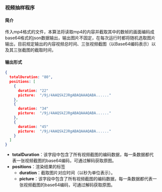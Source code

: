 ### 视频抽样程序



#### 简介

传入mp4格式的文件，本算法将读取mp4的内容并截取其中的数帧的画面编码成base64格式的json数据输出，输出图片不固定，在每次运行时都将随机选取图片输出，目前规定输出的内容视频总时间、三张视频截图（以Base64编码表示）以及其三张截图的截取时间，



#### 输出形式

```json
{
  totalDuration: "80",
  positions: [
    {
      duration: "22"
      picture:  "/9j/4AAQSkZJRgABAQAAAQABA......"
    },
    {
      duration: "34" 
      picture:  "/9j/4AAQSkZJRgABAQAAAQABA......"
    },
    {
      duration: "45" 
      picture:  "/9j/4AAQSkZJRgABAQAAAQABA......"
    }
  ] 
}
```



- **totalDuration**：该字段中包含了所有视频截图的编码数据，每一条数据都代表一张视频截图的base64编码，可通过解码获取原图。
- **positions**：渲染结果的标签
  - **duration**：截取图片对应时间（以秒为单位表示）。
  - **picture**：该字段中包含了所有视频截图的编码数据，每一条数据都代表一张视频截图的base64编码，可通过解码获取原图。

